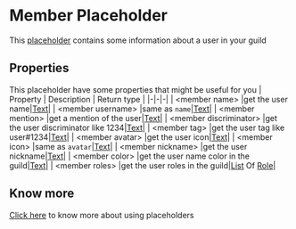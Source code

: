 # Member Placeholder
This [placeholder](../tutorials/placeholder.md) contains some information about a user in your guild

## Properties
This placeholder have some properties that might be useful for you
| Property      | Description | Return type |
|-|-|-|
| \<member name\> |get the user name|[Text](./text.md)|
| \<member username\> |same as `name`|[Text](./text.md)|
| \<member mention\> |get a mention of the user|[Text](./text.md)|
| \<member discriminator\> |get the user discriminator like 1234|[Text](./text.md)|
| \<member tag\> |get the user tag like user#1234|[Text](./text.md)|
| \<member avatar\> |get the user icon|[Text](./text.md)|
| \<member icon\> |same as `avatar`|[Text](./text.md)|
| \<member nickname\> |get the user nickname|[Text](./text.md)|
| \<member color\> |get the user name color in the guild|[Text](./text.md)|
| \<member roles\> |get the user roles in the guild|[List](./list.md) Of [Role](./role.md)|

## Know more
[Click here](../tutorials/placeholder.md) to know more about using placeholders
